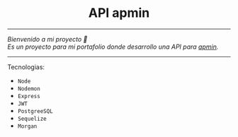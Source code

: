 <h1 align="center">API apmin</h1>

---

_Bienvenido a mi proyecto 👋<br /> Es un proyecto para mi portafolio donde desarrollo una API para [apmin](https://github.com/joaquinnieva/apmin)._

---
 
Tecnologias:
- `Node`
- `Nodemon`
- `Express`
- `JWT`
- `PostgreeSQL`
- `Sequelize`
- `Morgan`
